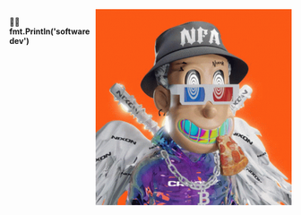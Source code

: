 <img align="right" alt="GIF" src="https://github.com/nielchaudhary/nielchaudhary/blob/main/opensea.gif?raw=true" width="350" height="350" />

🥷🏻 <b>fmt.Println('software dev')</b> 
